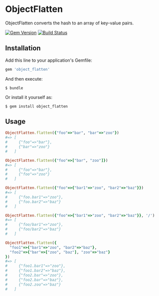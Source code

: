 # ObjectFlatten

ObjectFlatten converts the hash to an array of key-value pairs.

[![Gem Version](https://badge.fury.io/rb/object_flatten.svg)](http://badge.fury.io/rb/object_flatten)
[![Build Status](https://travis-ci.org/winebarrel/object_flatten.svg?branch=master)](https://travis-ci.org/winebarrel/object_flatten)

## Installation

Add this line to your application's Gemfile:

```ruby
gem 'object_flatten'
```

And then execute:

    $ bundle

Or install it yourself as:

    $ gem install object_flatten

## Usage

```ruby
ObjectFlatten.flatten({"foo"=>"bar", "bar"=>"zoo"})
#=> [
#     {"foo"=>"bar"},
#     {"bar"=>"zoo"}
#   ]

ObjectFlatten.flatten({"foo"=>["bar", "zoo"]})
#=> [
#     {"foo"=>"bar"},
#     {"foo"=>"zoo"}
#   ]

ObjectFlatten.flatten({"foo"=>{"bar1"=>"zoo", "bar2"=>"baz"}})
#=> [
#     {"foo.bar1"=>"zoo"},
#     {"foo.bar2"=>"baz"}
#   ]

ObjectFlatten.flatten({"foo"=>{"bar1"=>"zoo", "bar2"=>"baz"}}, '/')
#=> [
#     {"foo/bar1"=>"zoo"},
#     {"foo/bar2"=>"baz"}
#   ]

ObjectFlatten.flatten({
  "foo1"=>{"bar1"=>"zoo", "bar2"=>"baz"},
  "foo2"=>{"bar"=>["zoo", "baz"], "zoo"=>"baz"}
})
#=> [
#     {"foo1.bar1"=>"zoo"},
#     {"foo1.bar2"=>"baz"},
#     {"foo2.bar"=>"zoo"},
#     {"foo2.bar"=>"baz"},
#     {"foo2.zoo"=>"baz"}
#   ]
```
